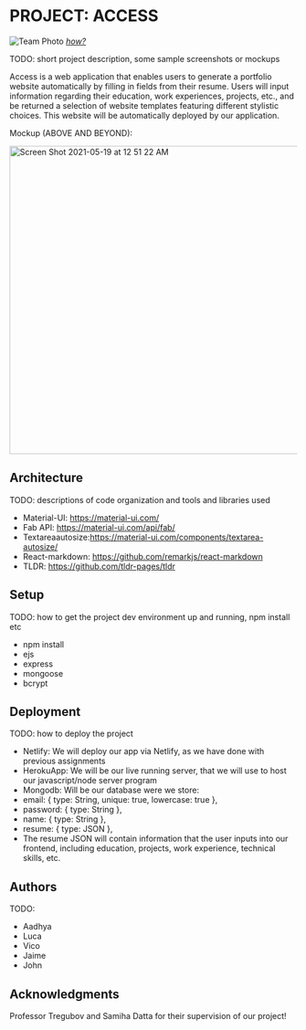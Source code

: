 # PROJECT: ACCESS

![Team Photo](https://user-images.githubusercontent.com/51734801/117523005-6b8eda00-af84-11eb-88cc-781ae657319a.jpg)
[*how?*](https://help.github.com/articles/about-readmes/#relative-links-and-image-paths-in-readme-files)

TODO: short project description, some sample screenshots or mockups

Access is a web application that enables users to generate a portfolio website automatically by filling in fields from their resume. Users will input information regarding their education, work experiences, projects, etc., and be returned a selection of website templates featuring different stylistic choices. This website will be automatically deployed by our application. 

Mockup (ABOVE AND BEYOND): 

<img width="540" alt="Screen Shot 2021-05-19 at 12 51 22 AM" src="https://user-images.githubusercontent.com/47261209/118758368-ee454e00-b83c-11eb-9e70-69e90ea483d2.png">



## Architecture

TODO:  descriptions of code organization and tools and libraries used
- Material-UI: https://material-ui.com/
- Fab API: https://material-ui.com/api/fab/
- Textareaautosize:https://material-ui.com/components/textarea-autosize/
- React-markdown: https://github.com/remarkjs/react-markdown
- TLDR: https://github.com/tldr-pages/tldr

## Setup

TODO: how to get the project dev environment up and running, npm install etc
- npm install
- ejs
- express
- mongoose
- bcrypt

## Deployment

TODO: how to deploy the project

- Netlify: We will deploy our app via Netlify, as we have done with previous assignments
- HerokuApp: We will be our live running server, that we will use to host our javascript/node server program
- Mongodb: Will be our database were we store:  
- email: { type: String, unique: true, lowercase: true },
- password: { type: String },
- name: { type: String },
- resume: { type: JSON },
- The resume JSON will contain information that the user inputs into our frontend, including education, projects, work experience, technical skills, etc.


## Authors

TODO:
- Aadhya
- Luca
- Vico
- Jaime
- John

## Acknowledgments
Professor Tregubov and Samiha Datta for their supervision of our project!
